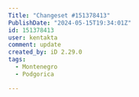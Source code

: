 ```yaml
---
Title: "Changeset #151378413"
PublishDate: "2024-05-15T19:34:01Z"
id: 151378413
user: kentakta
comment: update
created_by: iD 2.29.0
tags:
  - Montenegro
  - Podgorica

---
```

